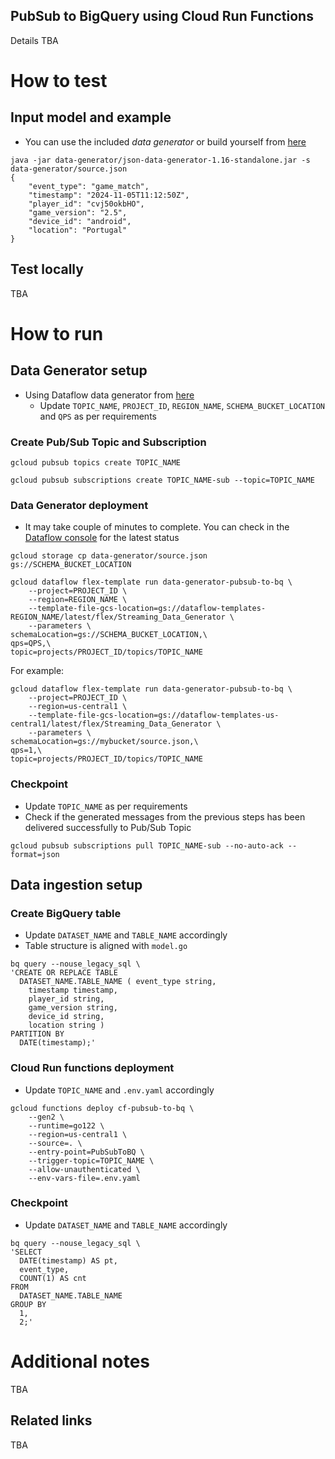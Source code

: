 PubSub to BigQuery using Cloud Run Functions
-----------------------------
Details TBA

# How to test
## Input model and example
* You can use the included *data generator* or build yourself from [here](https://github.com/vincentrussell/json-data-generator/tree/json-data-generator-1.16)
```
java -jar data-generator/json-data-generator-1.16-standalone.jar -s data-generator/source.json
{
    "event_type": "game_match",
    "timestamp": "2024-11-05T11:12:50Z",
    "player_id": "cvj50okbHO",
    "game_version": "2.5",
    "device_id": "android",
    "location": "Portugal"
}
```

## Test locally
TBA

# How to run
## Data Generator setup
* Using Dataflow data generator from [here](https://cloud.google.com/dataflow/docs/guides/templates/provided/streaming-data-generator)
  * Update `TOPIC_NAME`, `PROJECT_ID`, `REGION_NAME`, `SCHEMA_BUCKET_LOCATION` and `QPS` as per requirements

### Create Pub/Sub Topic and Subscription
```
gcloud pubsub topics create TOPIC_NAME
```
```
gcloud pubsub subscriptions create TOPIC_NAME-sub --topic=TOPIC_NAME
```

### Data Generator deployment
* It may take couple of minutes to complete. You can check in the [Dataflow console](https://console.cloud.google.com/dataflow/) for the latest status 
```
gcloud storage cp data-generator/source.json gs://SCHEMA_BUCKET_LOCATION
```
```
gcloud dataflow flex-template run data-generator-pubsub-to-bq \
    --project=PROJECT_ID \
    --region=REGION_NAME \
    --template-file-gcs-location=gs://dataflow-templates-REGION_NAME/latest/flex/Streaming_Data_Generator \
    --parameters \
schemaLocation=gs://SCHEMA_BUCKET_LOCATION,\
qps=QPS,\
topic=projects/PROJECT_ID/topics/TOPIC_NAME
```
For example:
```
gcloud dataflow flex-template run data-generator-pubsub-to-bq \
    --project=PROJECT_ID \
    --region=us-central1 \
    --template-file-gcs-location=gs://dataflow-templates-us-central1/latest/flex/Streaming_Data_Generator \
    --parameters \
schemaLocation=gs://mybucket/source.json,\
qps=1,\
topic=projects/PROJECT_ID/topics/TOPIC_NAME
```

### Checkpoint
* Update `TOPIC_NAME` as per requirements
* Check if the generated messages from the previous steps has been delivered successfully to Pub/Sub Topic
```
gcloud pubsub subscriptions pull TOPIC_NAME-sub --no-auto-ack --format=json
```

## Data ingestion setup
### Create BigQuery table
* Update `DATASET_NAME` and `TABLE_NAME` accordingly
* Table structure is aligned with `model.go`
```
bq query --nouse_legacy_sql \
'CREATE OR REPLACE TABLE
  DATASET_NAME.TABLE_NAME ( event_type string,
    timestamp timestamp,
    player_id string,
    game_version string,
    device_id string,
    location string )
PARTITION BY
  DATE(timestamp);'
```

### Cloud Run functions deployment
* Update `TOPIC_NAME` and `.env.yaml` accordingly 
```
gcloud functions deploy cf-pubsub-to-bq \
    --gen2 \
    --runtime=go122 \
    --region=us-central1 \
    --source=. \
    --entry-point=PubSubToBQ \
    --trigger-topic=TOPIC_NAME \
    --allow-unauthenticated \
    --env-vars-file=.env.yaml
```

### Checkpoint
* Update `DATASET_NAME` and `TABLE_NAME` accordingly
```
bq query --nouse_legacy_sql \
'SELECT
  DATE(timestamp) AS pt,
  event_type,
  COUNT(1) AS cnt
FROM
  DATASET_NAME.TABLE_NAME
GROUP BY
  1,
  2;'
```

# Additional notes
TBA

## Related links
TBA